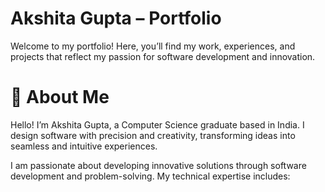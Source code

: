# Akshita Gupta – Portfolio
Welcome to my portfolio! Here, you’ll find my work, experiences, and projects that reflect my passion for software development and innovation.

# 🚀 About Me
Hello! I’m Akshita Gupta, a Computer Science graduate based in India. I design software with precision and creativity, transforming ideas into seamless and intuitive experiences.

I am passionate about developing innovative solutions through software development and problem-solving. My technical expertise includes:
 